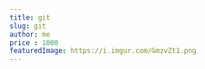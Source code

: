 ```yaml
---
title: git
slug: git
author: me
price : 1000
featuredImage: https://i.imgur.com/GmzvZt1.png
---
```

